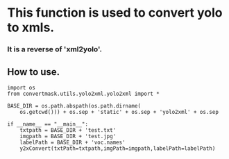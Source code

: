 <!--
 * @lanhuage: markdown
 * @Descripttion: 
 * @version: beta
 * @Author: xiaoshuyui
 * @Date: 2020-10-22 09:31:00
 * @LastEditors: xiaoshuyui
 * @LastEditTime: 2020-10-23 09:25:12
-->
# This function is used to convert yolo to xmls.

### It is a reverse of 'xml2yolo'.

## How to use.

    import os
    from convertmask.utils.yolo2xml.yolo2xml import *

    BASE_DIR = os.path.abspath(os.path.dirname(
        os.getcwd())) + os.sep + 'static' + os.sep + 'yolo2xml' + os.sep

    if __name__ == "__main__":
        txtpath = BASE_DIR + 'test.txt'
        imgpath = BASE_DIR + 'test.jpg'
        labelPath = BASE_DIR + 'voc.names'
        y2xConvert(txtPath=txtpath,imgPath=imgpath,labelPath=labelPath)